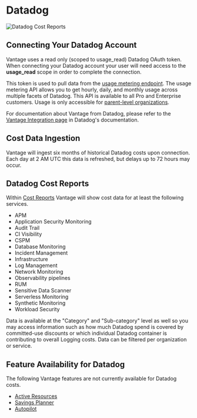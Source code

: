 # Datadog

![Datadog Cost Reports](/img/datadog_cost_report.png)

## Connecting Your Datadog Account

Vantage uses a read only (scoped to usage_read) Datadog OAuth token. When connecting your Datadog account your user will need access to the **usage_read** scope in order to complete the connection.

This token is used to pull data from the [usage metering endpoint](https://docs.datadoghq.com/api/latest/usage-metering/). The usage metering API allows you to get hourly, daily, and monthly usage across multiple facets of Datadog. This API is available to all Pro and Enterprise customers. Usage is only accessible for [parent-level organizations](https://docs.datadoghq.com/account_management/multi_organization/).

For documentation about Vantage from Datadog, please refer to the [Vantage Integration page](https://docs.datadoghq.com/integrations/vantage/) in Datadog's documentation.

## Cost Data Ingestion

Vantage will ingest six months of historical Datadog costs upon connection. Each day at 2 AM UTC this data is refreshed, but delays up to 72 hours may occur.

## Datadog Cost Reports

Within [Cost Reports](/cost_reports/) Vantage will show cost data for at least the following services.

- APM
- Application Security Monitoring
- Audit Trail
- CI Visibility
- CSPM
- Database Monitoring
- Incident Management
- Infrastructure
- Log Management
- Network Monitoring
- Observability pipelines
- RUM
- Sensitive Data Scanner
- Serverless Monitoring
- Synthetic Monitoring
- Workload Security

Data is available at the "Category" and "Sub-category" level as well so you may access information such as how much Datadog spend is covered by committed-use discounts or which individual Datadog container is contributing to overall Logging costs. Data can be filtered per organization or service.

## Feature Availability for Datadog

The following Vantage features are not currently available for Datadog costs.

- [Active Resources](/active_resources/)
- [Savings Planner](/savings_planner/)
- [Autopilot](/autopilot/)
